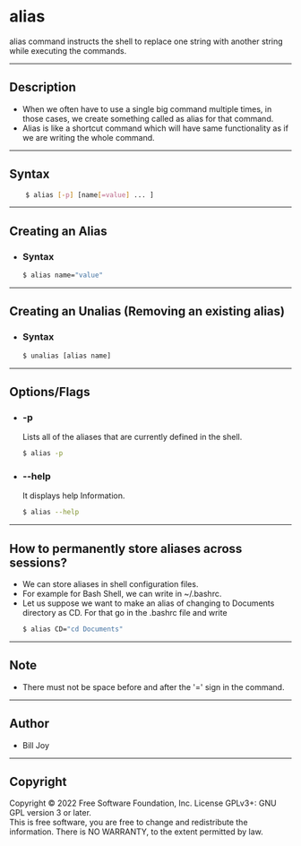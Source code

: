 # alias

alias command instructs the shell to replace one string with another string while executing the commands.

---

## Description
- When we often have to use a single big command multiple times, in those cases, we create something called as alias for that command.
- Alias is like a shortcut command which will have same functionality as if we are writing the whole command.

---

## Syntax
```bash
    $ alias [-p] [name[=value] ... ]
```

---

## Creating an Alias
- ###  Syntax
    ```bash
    $ alias name="value"
    ```

---

## Creating an Unalias (Removing an existing alias)
- ###  Syntax
    ```bash
    $ unalias [alias name]
    ```

---

## Options/Flags
- ###  -p
    Lists all of the aliases that are currently defined in the shell.
    ```bash
    $ alias -p
    ```
- ### --help
    It displays help Information. 
    ```bash
    $ alias --help
    ```

---

## How to permanently store aliases across sessions? 
- We can store aliases in shell configuration files.
- For example for Bash Shell, we can write in ~/.bashrc.
- Let us suppose we want to make an alias of changing to Documents directory as CD. For that go in the .bashrc file and write
    ```bash
    $ alias CD="cd Documents"
    ``` 

---

## Note
- There must not be space before and after the '=' sign in the command.

---

## Author
-  Bill Joy

---

## Copyright
Copyright © 2022 Free Software Foundation, Inc. License GPLv3+: GNU GPL version 3 or later. <br/>
This is free software, you are free to change and redistribute the information. There is NO WARRANTY, to the extent permitted by law.